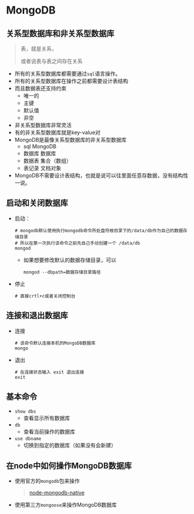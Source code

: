 # MongoDB

## 关系型数据库和非关系型数据库

> 表，就是关系，
>
> 或者说表与表之间存在关系

- 所有的关系型数据库都需要通过`sql`语言操作。
- 所有的关系型数据库在操作之前都需要设计表结构
- 而且数据表还支持约束
  - 唯一的
  - 主键
  - 默认值
  - 非空
- 非关系型数据库非常灵活
- 有的非关系型数据库就是key-value对
- MongoDB是最像关系型数据库的非关系型数据库
  - sql		MongoDB
  - 数据库      数据库
  - 数据表      集合（数组）
  - 表记录      文档对象
- MongoDB不需要设计表结构，也就是说可以往里面任意存数据，没有结构性一说。

## 启动和关闭数据库

- 启动：

  ```shell
  # mongodb默认使用执行mongodb命令所处盘符根目录下的/data/db作为自己的数据存储目录
  # 所以在第一次执行该命令之前先自己手动创建一个 /data/db
  mongod
  ```

  + 如果想要修改默认的数据存储目录，可以

    ```shell
    mongod --dbpath=数据存储目录路径
    ```

- 停止

  ```shell
  # 直接crtl+c或者关闭控制台
  ```

## 连接和退出数据库

- 连接

  ```shell
  # 该命令默认连接本机的MongoDB数据库
  mongo
  ```

- 退出

  ```shell
  # 在连接状态输入 exit 退出连接
  exit
  ```

## 基本命令

- `show dbs`
  - 查看显示所有数据库
- `db`
  - 查看当前操作的数据库
- `use dbname`
  - 切换到指定的数据库（如果没有会新建）

## 在node中如何操作MongoDB数据库

- 使用官方的`mongodb`包来操作

  > [node-mongodb-native](https://github.com/mongodb/node-mongodb-native)

- 使用第三方`mongoose`来操作MongoDB数据库

  